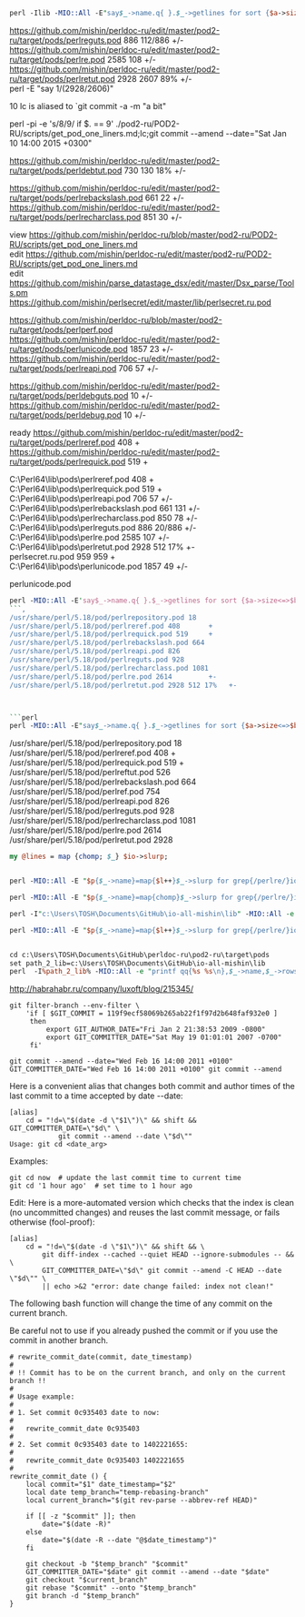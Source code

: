 ```perl
perl -Ilib -MIO::All -E"say$_->name.q{ }.$_->getlines for sort {$a->size<=>$b->size}grep{/lre[^fp]/}io->dir((`perldoc -l perl`=~/(.+?)[\w.]+$/))->all"  
```
https://github.com/mishin/perldoc-ru/edit/master/pod2-ru/target/pods/perlreguts.pod 886 112/886     +/-  
https://github.com/mishin/perldoc-ru/edit/master/pod2-ru/target/pods/perlre.pod 2585 108 +/-  
https://github.com/mishin/perldoc-ru/edit/master/pod2-ru/target/pods/perlretut.pod 2928 2607  89%    +/-  
perl -E "say 1/(2928/2606)"

10
lc is aliased to `git commit -a -m "a bit"

perl -pi -e 's/8/9/ if $. == 9' ./pod2-ru/POD2-RU/scripts/get_pod_one_liners.md;lc;git commit --amend --date="Sat Jan 10 14:00 2015 +0300"

https://github.com/mishin/perldoc-ru/edit/master/pod2-ru/target/pods/perldebtut.pod 730 130 18%             +/-  

https://github.com/mishin/perldoc-ru/edit/master/pod2-ru/target/pods/perlrebackslash.pod 661 22 +/-  
https://github.com/mishin/perldoc-ru/edit/master/pod2-ru/target/pods/perlrecharclass.pod 851 30 +/-   

view https://github.com/mishin/perldoc-ru/blob/master/pod2-ru/POD2-RU/scripts/get_pod_one_liners.md  
edit https://github.com/mishin/perldoc-ru/edit/master/pod2-ru/POD2-RU/scripts/get_pod_one_liners.md  
edit https://github.com/mishin/parse_datastage_dsx/edit/master/Dsx_parse/Tools.pm  
https://github.com/mishin/perlsecret/edit/master/lib/perlsecret.ru.pod  

https://github.com/mishin/perldoc-ru/blob/master/pod2-ru/target/pods/perlperf.pod  
https://github.com/mishin/perldoc-ru/edit/master/pod2-ru/target/pods/perlunicode.pod 1857 23 +/-  
https://github.com/mishin/perldoc-ru/edit/master/pod2-ru/target/pods/perlreapi.pod 706 57           +/-  

https://github.com/mishin/perldoc-ru/edit/master/pod2-ru/target/pods/perldebguts.pod 10             +/-  
https://github.com/mishin/perldoc-ru/edit/master/pod2-ru/target/pods/perldebug.pod 10             +/-  


ready
https://github.com/mishin/perldoc-ru/edit/master/pod2-ru/target/pods/perlreref.pod 408             +  
https://github.com/mishin/perldoc-ru/edit/master/pod2-ru/target/pods/perlrequick.pod 519           +  


C:\Perl64\lib\pods\perlreref.pod 408             +  
C:\Perl64\lib\pods\perlrequick.pod 519           +  
C:\Perl64\lib\pods\perlreapi.pod 706 57         +/-  
C:\Perl64\lib\pods\perlrebackslash.pod 661 131    +/-  
C:\Perl64\lib\pods\perlrecharclass.pod 850 78    +/-   
C:\Perl64\lib\pods\perlreguts.pod 886 20/886     +/-  
C:\Perl64\lib\pods\perlre.pod 2585 107           +/-  
C:\Perl64\lib\pods\perlretut.pod 2928 512 17%    +-  
perlsecret.ru.pod 959 959 +  
C:\Perl64\lib\pods\perlunicode.pod 1857 49 +/-  

perlunicode.pod  


```perl
perl -MIO::All -E'say$_->name.q{ }.$_->getlines for sort {$a->size<=>$b->size}grep{/lre[^f]/}io->dir((`perldoc -l perl`=~/(.+?)[\w.]+$/))->all'
```,
/usr/share/perl/5.18/pod/perlrepository.pod 18  
/usr/share/perl/5.18/pod/perlreref.pod 408       +  
/usr/share/perl/5.18/pod/perlrequick.pod 519     +  
/usr/share/perl/5.18/pod/perlrebackslash.pod 664  
/usr/share/perl/5.18/pod/perlreapi.pod 826  
/usr/share/perl/5.18/pod/perlreguts.pod 928  
/usr/share/perl/5.18/pod/perlrecharclass.pod 1081  
/usr/share/perl/5.18/pod/perlre.pod 2614         +-  
/usr/share/perl/5.18/pod/perlretut.pod 2928 512 17%   +-  



```perl
perl -MIO::All -E"say$_->name.q{ }.$_->getlines for sort {$a->size<=>$b->size}grep{/lre[^f]/}io->dir((`perldoc -l perl`=~/(.+?)[\w.]+$/))->all"
```
/usr/share/perl/5.18/pod/perlrepository.pod 18  
/usr/share/perl/5.18/pod/perlreref.pod 408   +  
/usr/share/perl/5.18/pod/perlrequick.pod 519 +   
/usr/share/perl/5.18/pod/perlreftut.pod 526  
/usr/share/perl/5.18/pod/perlrebackslash.pod 664  
/usr/share/perl/5.18/pod/perlref.pod 754  
/usr/share/perl/5.18/pod/perlreapi.pod 826  
/usr/share/perl/5.18/pod/perlreguts.pod 928  
/usr/share/perl/5.18/pod/perlrecharclass.pod 1081  
/usr/share/perl/5.18/pod/perlre.pod 2614  
/usr/share/perl/5.18/pod/perlretut.pod 2928  

```perl
my @lines = map {chomp; $_} $io->slurp;


perl -MIO::All -E "$p{$_->name}=map{$l++}$_->slurp for grep{/perlre/}io('.')->all;for $k(sort {$p{$a}<=>$p{$b}} keys %p){say qq{$k $p{$k}}}"

perl -MIO::All -E "$p{$_->name}=map{chomp}$_->slurp for grep{/perlre/}io('.')->all;for $k(sort {$p{$a}<=>$p{$b}} keys %p){say qq{$k $p{$k}}}"

perl -I"c:\Users\TOSH\Documents\GitHub\io-all-mishin\lib" -MIO::All -e "printf qq{%s %s\n},$_->name,$_->rows for sort {$a->rows<=>$b->rows}grep{$_->name=~/perlre.*\.pod/}io(q(.))->all"

perl -MIO::All -E "$p{$_->name}=map{$l++}$_->slurp for grep{/perlre/}io('.')->all;for $k(sort {$p{$a}<=>$p{$b}} keys %p){say qq{$k $p{$k}}}"


cd c:\Users\TOSH\Documents\GitHub\perldoc-ru\pod2-ru\target\pods
set path_2_lib=c:\Users\TOSH\Documents\GitHub\io-all-mishin\lib
perl  -I%path_2_lib% -MIO::All -e "printf qq{%s %s\n},$_->name,$_->rows for sort{$a->rows<=>$b->rows}grep{/perlre/}io(q(.))->all"

```


http://habrahabr.ru/company/luxoft/blog/215345/

```
git filter-branch --env-filter \
    'if [ $GIT_COMMIT = 119f9ecf58069b265ab22f1f97d2b648faf932e0 ]
     then
         export GIT_AUTHOR_DATE="Fri Jan 2 21:38:53 2009 -0800"
         export GIT_COMMITTER_DATE="Sat May 19 01:01:01 2007 -0700"
     fi'
	 
git commit --amend --date="Wed Feb 16 14:00 2011 +0100"
GIT_COMMITTER_DATE="Wed Feb 16 14:00 2011 +0100" git commit --amend
```
Here is a convenient alias that changes both commit and author times of the last commit to a time accepted by date --date:

```
[alias]
    cd = "!d=\"$(date -d \"$1\")\" && shift && GIT_COMMITTER_DATE=\"$d\" \
            git commit --amend --date \"$d\""
Usage: git cd <date_arg>
```
Examples:
```
git cd now  # update the last commit time to current time
git cd '1 hour ago'  # set time to 1 hour ago
```
Edit: Here is a more-automated version which checks that the index is clean (no uncommitted changes) and reuses the last commit message, or fails otherwise (fool-proof):
```
[alias]
    cd = "!d=\"$(date -d \"$1\")\" && shift && \
        git diff-index --cached --quiet HEAD --ignore-submodules -- && \
        GIT_COMMITTER_DATE=\"$d\" git commit --amend -C HEAD --date \"$d\"" \
        || echo >&2 "error: date change failed: index not clean!"	 
```		
The following bash function will change the time of any commit on the current branch.

Be careful not to use if you already pushed the commit or if you use the commit in another branch.
```
# rewrite_commit_date(commit, date_timestamp)
#
# !! Commit has to be on the current branch, and only on the current branch !!
# 
# Usage example:
#
# 1. Set commit 0c935403 date to now:
#
#   rewrite_commit_date 0c935403
#
# 2. Set commit 0c935403 date to 1402221655:
#
#   rewrite_commit_date 0c935403 1402221655
#
rewrite_commit_date () {
    local commit="$1" date_timestamp="$2"
    local date temp_branch="temp-rebasing-branch"
    local current_branch="$(git rev-parse --abbrev-ref HEAD)"

    if [[ -z "$commit" ]]; then
        date="$(date -R)"
    else
        date="$(date -R --date "@$date_timestamp")"
    fi

    git checkout -b "$temp_branch" "$commit"
    GIT_COMMITTER_DATE="$date" git commit --amend --date "$date"
    git checkout "$current_branch"
    git rebase "$commit" --onto "$temp_branch"
    git branch -d "$temp_branch"
}		
```
